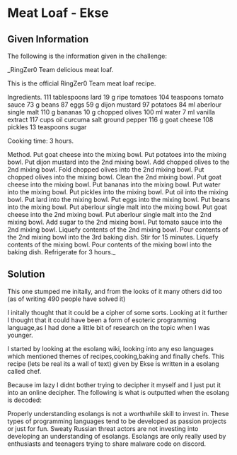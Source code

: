 # Meat Loaf - Ekse
## Given Information 
The following is the information given in the challenge:

_RingZer0 Team delicious meat loaf.

This is the official RingZer0 Team meat loaf recipe.

Ingredients.
111 tablespoons lard
19 g ripe tomatoes
104 teaspoons tomato sauce
73 g beans
87 eggs
59 g dijon mustard
97 potatoes
84 ml aberlour single malt
110 g bananas
10 g chopped olives
100 ml water
7 ml vanilla extract
117 cups oil
curcuma
salt
ground pepper
116 g goat cheese
108 pickles
13 teaspoons sugar

Cooking time: 3 hours.

Method.
Put goat cheese into the mixing bowl.
Put potatoes into the mixing bowl.
Put dijon mustard into the 2nd mixing bowl.
Add chopped olives to the 2nd mixing bowl.
Fold chopped olives into the 2nd mixing bowl.
Put chopped olives into the mixing bowl.
Clean the 2nd mixing bowl.
Put goat cheese into the mixing bowl.
Put bananas into the mixing bowl.
Put water into the mixing bowl.
Put pickles into the mixing bowl.
Put oil into the mixing bowl.
Put lard into the mixing bowl.
Put eggs into the mixing bowl.
Put beans into the mixing bowl.
Put aberlour single malt into the mixing bowl.
Put goat cheese into the 2nd mixing bowl.
Put aberlour single malt into the 2nd mixing bowl.
Add sugar to the 2nd mixing bowl.
Put tomato sauce into the 2nd mixing bowl.
Liquefy contents of the 2nd mixing bowl.
Pour contents of the 2nd mixing bowl into the 3rd baking dish.
Stir for 15 minutes.
Liquefy contents of the mixing bowl.
Pour contents of the mixing bowl into the baking dish.
Refrigerate for 3 hours._

## Solution
This one stumped me initally, and from the looks of it many others did too (as of writing 490 people have solved it)

I initally thought that it could be a cipher of some sorts. Looking at it further I thought that it could have been a form of esoteric programming language,as I had done a little bit of research on the topic when I was younger.

I started by looking at the esolang wiki, looking into any eso languages which mentioned themes of recipes,cooking,baking and finally chefs. This recipe (lets be real its a wall of text) given by Ekse is written in a esolang called chef.

Because im lazy I didnt bother trying to decipher it myself and I just put it into an online decipher. The following is what is outputted when the esolang is decoded:



Properly understanding esolangs is not a worthwhile skill to invest in. These types of programming languages tend to be developed as passion projects or just for fun. Sweaty Russian threat actors are not investing into developing an understanding of esolangs. Esolangs are only really used by enthusiasts and teenagers trying to share malware code on discord.


